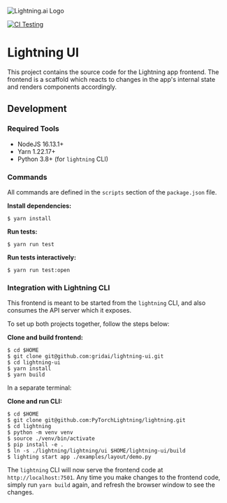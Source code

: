 ![Lightning.ai Logo](https://github.com/gridai/lightning-ui/blob/master/src/resources/images/lightning-logo-with-text.svg "Lightning.ai")

[![CI Testing](https://github.com/gridai/lightning-ui/actions/workflows/ci-testing.yaml/badge.svg?branch=master)](https://github.com/gridai/lightning-ui/actions/workflows/ci-testing.yaml)

# Lightning UI

This project contains the source code for the Lightning app frontend. The frontend is a scaffold which reacts to
changes in the app's internal state and renders components accordingly.

## Development

### Required Tools

- NodeJS 16.13.1+
- Yarn 1.22.17+
- Python 3.8+ (for `lightning` CLI)

### Commands

All commands are defined in the `scripts` section of the `package.json` file.

**Install dependencies:**

```
$ yarn install
```

**Run tests:**

```
$ yarn run test
```

**Run tests interactively:**

```
$ yarn run test:open
```

### Integration with Lightning CLI

This frontend is meant to be started from the `lightning` CLI, and also consumes the API server which it exposes.

To set up both projects together, follow the steps below:

**Clone and build frontend:**

```
$ cd $HOME
$ git clone git@github.com:gridai/lightning-ui.git
$ cd lightning-ui
$ yarn install
$ yarn build
```

In a separate terminal:

**Clone and run CLI:**

```
$ cd $HOME
$ git clone git@github.com:PyTorchLightning/lightning.git
$ cd lightning
$ python -m venv venv
$ source ./venv/bin/activate
$ pip install -e .
$ ln -s ./lightning/lightning/ui $HOME/lightning-ui/build
$ lighting start app ./examples/layout/demo.py
```

The `lightning` CLI will now serve the frontend code at `http://localhost:7501`. Any time you make changes to the
frontend code, simply run `yarn build` again, and refresh the browser window to see the changes.
